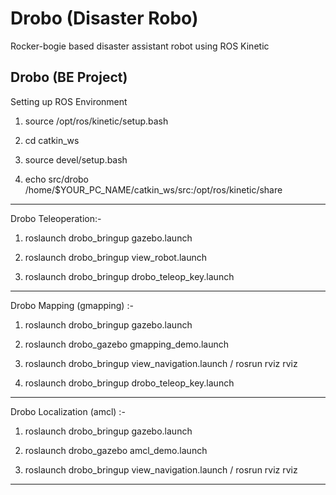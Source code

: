 # Drobo (Disaster Robo)
Rocker-bogie based disaster assistant robot using ROS Kinetic 

Drobo (BE Project)
------------------------------------------------------------------------------
Setting up ROS Environment

1. source /opt/ros/kinetic/setup.bash

2. cd catkin_ws

3. source devel/setup.bash

4. echo src/drobo
   /home/$YOUR_PC_NAME/catkin_ws/src:/opt/ros/kinetic/share
------------------------------------------------------------------------------
Drobo Teleoperation:-

1. roslaunch drobo_bringup gazebo.launch

2. roslaunch drobo_bringup view_robot.launch

3. roslaunch drobo_bringup drobo_teleop_key.launch

-------------------------------------------------------------------------------
Drobo Mapping (gmapping) :-

1. roslaunch drobo_bringup gazebo.launch

2. roslaunch drobo_gazebo gmapping_demo.launch

3. roslaunch drobo_bringup view_navigation.launch /
   rosrun rviz rviz

4. roslaunch drobo_bringup drobo_teleop_key.launch

---------------------------------------------------------------------------------
Drobo Localization (amcl) :-

1. roslaunch drobo_bringup gazebo.launch

2. roslaunch drobo_gazebo amcl_demo.launch

3. roslaunch drobo_bringup view_navigation.launch /
   rosrun rviz rviz
--------------------------------------------------------------------------------


